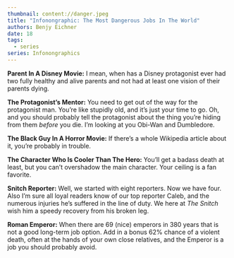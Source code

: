```yaml
---
thumbnail: content://danger.jpeg
title: "Infonongraphic: The Most Dangerous Jobs In The World"
authors: Benjy Eichner
date: 18
tags:
  - series
series: Infonongraphics
---
```


**Parent In A Disney Movie:** I mean, when has a Disney protagonist ever had two fully healthy and alive parents and not had at least one vision of their parents dying. 

**The Protagonist’s Mentor:** You need to get out of the way for the protagonist man. You’re like stupidly old, and it’s just your time to go. Oh, and you should probably tell the protagonist about the thing you’re hiding from them *before* you die. I’m looking at you Obi-Wan and Dumbledore.

**The Black Guy In A Horror Movie:** If there’s a whole Wikipedia article about it, you’re probably in trouble.

**The Character Who Is Cooler Than The Hero:** You’ll get a badass death at least, but you can’t overshadow the main character. Your ceiling is a fan favorite.

**Snitch Reporter:** Well, we started with eight reporters. Now we have four. Also I’m sure all loyal readers know of our top reporter Caleb, and the numerous injuries he’s suffered in the line of duty. We here at *The Snitch* wish him a speedy recovery from his broken leg.

**Roman Emperor:** When there are 69 (nice) emperors in 380 years that is not a good long-term job option. Add in a bonus 62% chance of a violent death, often at the hands of your own close relatives, and the Emperor is a job you should probably avoid.



